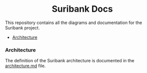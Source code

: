 <center>
    <h1>Suribank Docs</h1>
</center>

This repository contains all the diagrams and documentation for the Suribank project.

- [Architecture](#architecture)

### Architecture
The definition of the Suribank architecture is documented in the [architecture.md](ARCHITECTURE.md) file.
